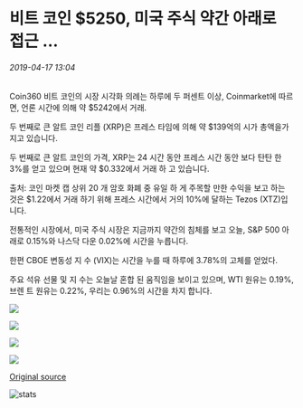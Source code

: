 # 비트 코인 $5250, 미국 주식 약간 아래로 접근 ...

###### 2019-04-17 13:04

Coin360 비트 코인의 시장 시각화 의례는 하루에 두 퍼센트 이상, Coinmarket에 따르면, 언론 시간에 의해 약 $5242에서 거래.

두 번째로 큰 알트 코인 리플 (XRP)은 프레스 타임에 의해 약 $139억의 시가 총액을가지고 있습니다.

두 번째로 큰 알트 코인의 가격, XRP는 24 시간 동안 프레스 시간 동안 보다 탄탄 한 3%를 얻고 있으며 현재 약 $0.332에서 거래 하 고 있습니다.

출처: 코인 마켓 캡 상위 20 개 암호 화폐 중 유일 하 게 주목할 만한 수익을 보고 하는 것은 $1.22에서 거래 하기 위해 프레스 시간에서 거의 10%에 달하는 Tezos (XTZ)입니다.

전통적인 시장에서, 미국 주식 시장은 지금까지 약간의 침체를 보고 오늘, S&P 500 아래로 0.15%와 나스닥 다운 0.02%에 시간을 누릅니다.

한편 CBOE 변동성 지 수 (VIX)는 시간을 누를 때 하루에 3.78%의 고체를 얻었다.

주요 석유 선물 및 지 수는 오늘날 혼합 된 움직임을 보이고 있으며, WTI 원유는 0.19%, 브렌 트 원유는 0.22%, 우리는 0.96%의 시간을 차지 합니다.

![](https://s3.cointelegraph.com/storage/uploads/view/90721b041b84b4b5d8d251091fd96c76.png)

![](https://s3.cointelegraph.com/storage/uploads/view/99b0432967cbbaa57e8e264b907883ab.png)

![](https://s3.cointelegraph.com/storage/uploads/view/f08ae40bc88d58be37ffa2f36caaafa5.png)

![](https://s3.cointelegraph.com/storage/uploads/view/0b7602a84482a56400c9bb7f0d5eec83.png)

[Original source](https://cointelegraph.com/news/bitcoin-approaches-5-250-us-stocks-slightly-down)

![stats](https://c.statcounter.com/11760860/0/a89fa40b/1/ "stats")